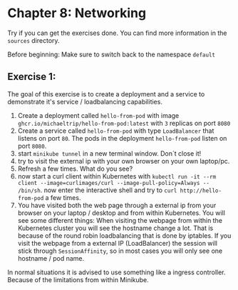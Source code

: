 # Chapter 8: Networking
Try if you can get the exercises done. You can find more information in the `sources` directory.


Before beginning: Make sure to switch back to the namespace `default`

## Exercise 1:

The goal of this exercise is to create a deployment and a service to demonstrate it's service / loadbalancing capabilities.

1. Create a deployment called `hello-from-pod` with image `ghcr.io/michaeltrip/hello-from-pod:latest` with `3` replicas on port `8080`
2. Create a service called `hello-from-pod` with type `LoadBalancer` that listens on port `80`. The pods in the deployment `hello-from-pod` listen on port `8080`.
3. start `minikube tunnel` in a new terminal window. Don´t close it!
4. try to visit the external ip with your own browser on your own laptop/pc.
5. Refresh a few times. What do you see?
6. now start a curl client within Kubernetes with `kubectl run -it --rm client --image=curlimages/curl --image-pull-policy=Always -- /bin/sh`. now enter the interactive shell and try to `curl http://hello-from-pod` a few times.
7. You have visited both the web page through a external ip from your browser on your laptop / desktop and from within Kubernetes. You will see some different things: When visiting the webpage from within the Kubernetes cluster you will see the hostname change a lot. That is because of the round robin loadbalancing that is done by iptables. If you visit the webpage from a external IP (LoadBalancer) the session will stick through `SessionAffinity`, so in most cases you will only see one hostname / pod name.

In normal situations it is advised to use something like a ingress controller. Because of the limitations from within Minikube.

